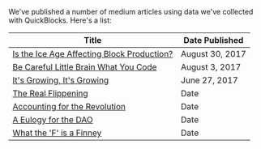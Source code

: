 We've published a number of medium articles using data we've collected with QuickBlocks. Here's a list:

| Title | Date Published |
|-------|----------------|
| [Is the Ice Age Affecting Block Production?](https://medium.com/@tjayrush/is-the-ice-age-effecting-block-production-4c943c835975) | August 30, 2017 |
| [Be Careful Little Brain What You Code](https://medium.com/@tjayrush/be-careful-little-brain-what-you-code-6ad4d5fb9d9b) | August 3, 2017 |
| [It's Growing, It's Growing](https://medium.com/@tjayrush/its-growing-it-s-growing-568cd06beb81) | June 27, 2017 |
| [The Real Flippening](https://medium.com/@tjayrush/the-real-flippening-668890d4a5ad) | Date |
| [Accounting for the Revolution](https://medium.com/@tjayrush/accounting-for-the-revolution-8822b28ccc16) | Date |
| [A Eulogy for the DAO](https://medium.com/@tjayrush/a-eulogy-for-the-dao-74a55b9afd92) | Date |
| [What the 'F' is a Finney](https://medium.com/@tjayrush/what-the-f-is-a-finney-8e727f29e77f) | Date |

